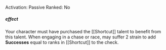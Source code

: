 Activation: Passive
Ranked: No
##### effect
Your character must have purchased the
[[Shortcut]] talent to benefit from this talent.
When engaging in a chase or race, may suffer
2 strain to add **Successes** equal to ranks in [[Shortcut]]
to the check.